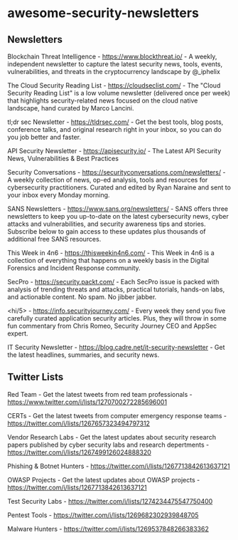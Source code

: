 # awesome-security-newsletters

## Newsletters 

Blockchain Threat Intelligence - https://www.blockthreat.io/ - A weekly, independent newsletter to capture the latest security news, tools, events, vulnerabilities, and threats in the cryptocurrency landscape by @_iphelix

The Cloud Security Reading List - https://cloudseclist.com/ - The "Cloud Security Reading List" is a low volume newsletter (delivered once per week) that highlights security-related news focused on the cloud native landscape, hand curated by Marco Lancini.

tl;dr sec Newsletter - https://tldrsec.com/ - Get the best tools, blog posts, conference talks, and original research right in your inbox, so you can do you job better and faster.

API Security Newsletter - https://apisecurity.io/ - The Latest API Security News, Vulnerabilities & Best Practices

Security Conversations - https://securityconversations.com/newsletters/ - A weekly collection of news, op-ed analysis, tools and resources for cybersecurity practitioners.  Curated and edited by Ryan Naraine and sent to your inbox every Monday morning.

SANS Newsletters - https://www.sans.org/newsletters/ - SANS offers three newsletters to keep you up-to-date on the latest cybersecurity news, cyber attacks and vulnerabilities, and security awareness tips and stories. Subscribe below to gain access to these updates plus thousands of additional free SANS resources.

This Week in 4n6 - https://thisweekin4n6.com/ - This Week in 4n6 is a collection of everything that happens on a weekly basis in the Digital Forensics and Incident Response community.

SecPro - https://security.packt.com/ - Each SecPro issue is packed with analysis of trending threats and attacks, practical tutorials, hands-on labs, and actionable content. No spam. No jibber jabber.

<hi/5> - https://info.securityjourney.com/ - Every week they send you five carefully curated application security articles. Plus, they will throw in some fun commentary from Chris Romeo, Security Journey CEO and AppSec expert. 

IT Security Newsletter - https://blog.cadre.net/it-security-newsletter - Get the latest headlines, summaries, and security news.



## Twitter Lists

Red Team - Get the latest tweets from red team professionals -  https://www.twitter.com/i/lists/1270700272285696001

CERTs - Get the latest tweets from computer emergency response teams - https://twitter.com/i/lists/1267657323494797312 

Vendor Research Labs - Get the latest updates about security research papers published by cyber security labs and research depertments - https://twitter.com/i/lists/1267499126024888320 

Phishing & Botnet Hunters - https://twitter.com/i/lists/1267713842613637121

OWASP Projects - Get the latest updates about OWASP projects - https://twitter.com/i/lists/1267713842613637121

Test Security Labs - https://twitter.com/i/lists/1274234475547750400

Pentest Tools - https://twitter.com/i/lists/1269682302939848705

Malware Hunters - https://twitter.com/i/lists/1269537848266383362



